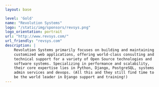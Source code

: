 ```yaml
---
layout: base

level: 'Gold'
name: "Revolution Systems"
logo: "/static/img/sponsors/revsys.png"
logo_orientation: portrait
url: "http://www.revsys.com/"
url_friendly: "revsys.com"
description: |
    Revolution Systems primarily focuses on building and maintaining
    customized web applications, offering world-class consulting and
    technical support for a variety of Open Source technologies and
    software systems. Specializing in performance and scalability,
    their core expertise lies in Python, Django, PostgreSQL, systems
    admin services and devops. (All this and they still find time to
    be the world leader in Django support and training!)
---
```

